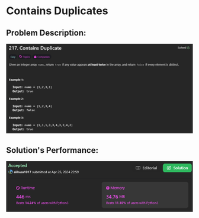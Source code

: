 # Contains Duplicates

## Problem Description:
![alt text](images/image(1).png)

## Solution's Performance:
![alt text](images/image.png)

